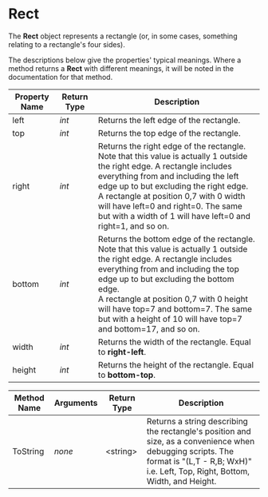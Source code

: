 # Rect

The **Rect** object represents a rectangle (or, in some cases, something relating to a rectangle's four sides).

The descriptions below give the properties' typical meanings. Where a method returns a **Rect** with different meanings, it will be noted in the documentation for that method.

| Property Name | Return Type | Description |
| --- | --- | --- |
| left | *int* | Returns the left edge of the rectangle. |
| top | *int* | Returns the top edge of the rectangle. |
| right | *int* | Returns the right edge of the rectangle.  <br />Note that this value is actually 1 outside the right edge. A rectangle includes everything from and including the left edge up to but excluding the right edge.  <br />A rectangle at position 0,7 with 0 width will have left=0 and right=0. The same but with a width of 1 will have left=0 and right=1, and so on. |
| bottom | *int* | Returns the bottom edge of the rectangle.  <br />Note that this value is actually 1 outside the right edge. A rectangle includes everything from and including the top edge up to but excluding the bottom edge.  <br />A rectangle at position 0,7 with 0 height will have top=7 and bottom=7. The same but with a height of 10 will have top=7 and bottom=17, and so on. |
| width | *int* | Returns the width of the rectangle. Equal to **right-left**. |
| height | *int* | Returns the height of the rectangle. Equal to **bottom-top**. |

| Method Name | **Arguments** | Return Type | Description |
| --- | --- | --- | --- |
| ToString | *none* | \<string\> | Returns a string describing the rectangle's position and size, as a convenience when debugging scripts. The format is "(L,T - R,B; WxH)" i.e. Left, Top, Right, Bottom, Width, and Height. |

